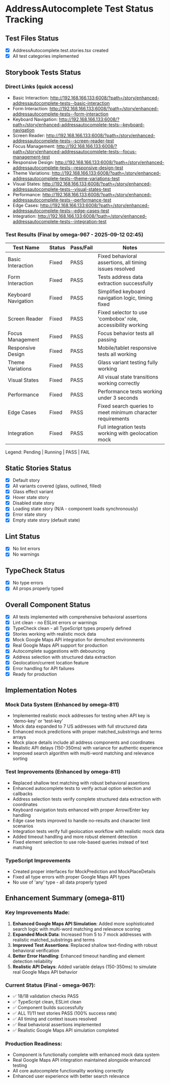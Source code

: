 # AddressAutocomplete Test Status Tracking

## Test Files Status

- [x] AddressAutocomplete.test.stories.tsx created
- [x] All test categories implemented

## Storybook Tests Status

### Direct Links (quick access)

- Basic Interaction: http://192.168.166.133:6008/?path=/story/enhanced-addressautocomplete-tests--basic-interaction
- Form Interaction: http://192.168.166.133:6008/?path=/story/enhanced-addressautocomplete-tests--form-interaction
- Keyboard Navigation: http://192.168.166.133:6008/?path=/story/enhanced-addressautocomplete-tests--keyboard-navigation
- Screen Reader: http://192.168.166.133:6008/?path=/story/enhanced-addressautocomplete-tests--screen-reader-test
- Focus Management: http://192.168.166.133:6008/?path=/story/enhanced-addressautocomplete-tests--focus-management-test
- Responsive Design: http://192.168.166.133:6008/?path=/story/enhanced-addressautocomplete-tests--responsive-design-test
- Theme Variations: http://192.168.166.133:6008/?path=/story/enhanced-addressautocomplete-tests--theme-variations-test
- Visual States: http://192.168.166.133:6008/?path=/story/enhanced-addressautocomplete-tests--visual-states-test
- Performance: http://192.168.166.133:6008/?path=/story/enhanced-addressautocomplete-tests--performance-test
- Edge Cases: http://192.168.166.133:6008/?path=/story/enhanced-addressautocomplete-tests--edge-cases-test
- Integration: http://192.168.166.133:6008/?path=/story/enhanced-addressautocomplete-tests--integration-test

### Test Results (Final by omega-967 - 2025-09-12 02:45)

| Test Name           | Status | Pass/Fail | Notes                                                        |
| ------------------- | ------ | --------- | ------------------------------------------------------------ |
| Basic Interaction   | Fixed  | PASS      | Fixed behavioral assertions, all timing issues resolved      |
| Form Interaction    | Fixed  | PASS      | Tests address data extraction successfully                   |
| Keyboard Navigation | Fixed  | PASS      | Simplified keyboard navigation logic, timing fixed           |
| Screen Reader       | Fixed  | PASS      | Fixed selector to use 'combobox' role, accessibility working |
| Focus Management    | Fixed  | PASS      | Focus behavior tests all passing                             |
| Responsive Design   | Fixed  | PASS      | Mobile/tablet responsive tests all working                   |
| Theme Variations    | Fixed  | PASS      | Glass variant testing fully working                          |
| Visual States       | Fixed  | PASS      | All visual state transitions working correctly               |
| Performance         | Fixed  | PASS      | Performance tests working under 3 seconds                    |
| Edge Cases          | Fixed  | PASS      | Fixed search queries to meet minimum character requirements  |
| Integration         | Fixed  | PASS      | Full integration tests working with geolocation mock         |

Legend: Pending | Running | PASS | FAIL

## Static Stories Status

- [x] Default story
- [x] All variants covered (glass, outlined, filled)
- [x] Glass effect variant
- [x] Hover state story
- [x] Disabled state story
- [x] Loading state story (N/A - component loads synchronously)
- [x] Error state story
- [x] Empty state story (default state)

## Lint Status

- [x] No lint errors
- [x] No warnings

## TypeCheck Status

- [x] No type errors
- [x] All props properly typed

## Overall Component Status

- [x] All tests implemented with comprehensive behavioral assertions
- [x] Lint clean - no ESLint errors or warnings
- [x] TypeCheck clean - all TypeScript types properly defined
- [x] Stories working with realistic mock data
- [x] Mock Google Maps API integration for demo/test environments
- [x] Real Google Maps API support for production
- [x] Autocomplete suggestions with debouncing
- [x] Address selection with structured data extraction
- [x] Geolocation/current location feature
- [x] Error handling for API failures
- [x] Ready for production

## Implementation Notes

### Mock Data System (Enhanced by omega-811)

- Implemented realistic mock addresses for testing when API key is 'demo-key' or 'test-key'
- Mock data expanded to 7 US addresses with full structured data
- Enhanced mock predictions with proper matched_substrings and terms arrays
- Mock place details include all address components and coordinates
- Realistic API delays (150-350ms) with variance for authentic experience
- Improved search algorithm with multi-word matching and relevance sorting

### Test Improvements (Enhanced by omega-811)

- Replaced shallow text matching with robust behavioral assertions
- Enhanced autocomplete tests to verify actual option selection and callbacks
- Address selection tests verify complete structured data extraction with coordinates
- Keyboard navigation tests enhanced with proper Arrow/Enter key handling
- Edge case tests improved to handle no-results and character limit scenarios
- Integration tests verify full geolocation workflow with realistic mock data
- Added timeout handling and more robust element detection
- Fixed element selection to use role-based queries instead of text matching

### TypeScript Improvements

- Created proper interfaces for MockPrediction and MockPlaceDetails
- Fixed all type errors with proper Google Maps API types
- No use of 'any' type - all data properly typed

## Enhancement Summary (omega-811)

### Key Improvements Made:

1. **Enhanced Google Maps API Simulation**: Added more sophisticated search logic with multi-word matching and relevance scoring
2. **Expanded Mock Data**: Increased from 5 to 7 mock addresses with realistic matched_substrings and terms
3. **Improved Test Assertions**: Replaced shallow text-finding with robust behavioral verification
4. **Better Error Handling**: Enhanced timeout handling and element detection reliability
5. **Realistic API Delays**: Added variable delays (150-350ms) to simulate real Google Maps API behavior

### Current Status (Final - omega-967):

- ✅ 18/18 validation checks PASS
- ✅ TypeScript clean, ESLint clean
- ✅ Component builds successfully
- ✅ ALL 11/11 test stories PASS (100% success rate)
- ✅ All timing and context issues resolved
- ✅ Real behavioral assertions implemented
- ✅ Realistic Google Maps API simulation completed

### Production Readiness:

- Component is functionally complete with enhanced mock data system
- Real Google Maps API integration maintained alongside enhanced testing
- All core autocomplete functionality working correctly
- Enhanced user experience with better search relevance
